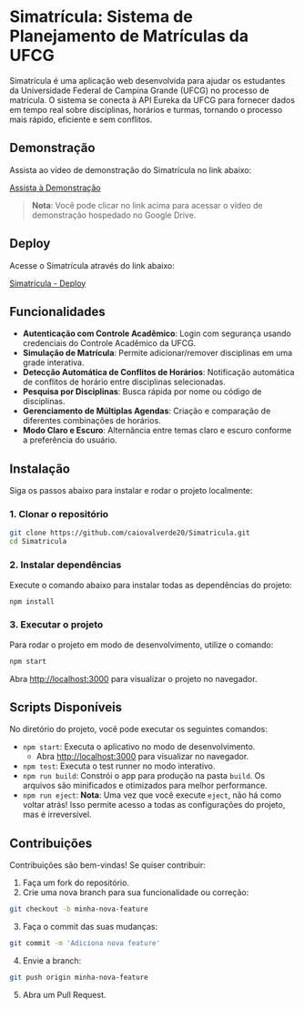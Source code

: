 
# Simatrícula: Sistema de Planejamento de Matrículas da UFCG

Simatrícula é uma aplicação web desenvolvida para ajudar os estudantes da Universidade Federal de Campina Grande (UFCG) no processo de matrícula. O sistema se conecta à API Eureka da UFCG para fornecer dados em tempo real sobre disciplinas, horários e turmas, tornando o processo mais rápido, eficiente e sem conflitos.

## Demonstração

Assista ao vídeo de demonstração do Simatrícula no link abaixo:

[Assista à Demonstração](https://drive.google.com/file/d/1h15h72dnNq3c15kYy1pyCR_2Kgss8465/view?usp=sharing)

> **Nota**: Você pode clicar no link acima para acessar o vídeo de demonstração hospedado no Google Drive.

## Deploy

Acesse o Simatrícula através do link abaixo:

[Simatrícula - Deploy](https://simatricula.vercel.app/)

## Funcionalidades

- **Autenticação com Controle Acadêmico**: Login com segurança usando credenciais do Controle Acadêmico da UFCG.
- **Simulação de Matrícula**: Permite adicionar/remover disciplinas em uma grade interativa.
- **Detecção Automática de Conflitos de Horários**: Notificação automática de conflitos de horário entre disciplinas selecionadas.
- **Pesquisa por Disciplinas**: Busca rápida por nome ou código de disciplinas.
- **Gerenciamento de Múltiplas Agendas**: Criação e comparação de diferentes combinações de horários.
- **Modo Claro e Escuro**: Alternância entre temas claro e escuro conforme a preferência do usuário.

## Instalação

Siga os passos abaixo para instalar e rodar o projeto localmente:

### 1. Clonar o repositório

```bash
git clone https://github.com/caiovalverde20/Simatricula.git
cd Simatricula
```

### 2. Instalar dependências

Execute o comando abaixo para instalar todas as dependências do projeto:

```bash
npm install
```

### 3. Executar o projeto

Para rodar o projeto em modo de desenvolvimento, utilize o comando:

```bash
npm start
```

Abra [http://localhost:3000](http://localhost:3000) para visualizar o projeto no navegador.

## Scripts Disponíveis

No diretório do projeto, você pode executar os seguintes comandos:

- `npm start`: Executa o aplicativo no modo de desenvolvimento.
  - Abra [http://localhost:3000](http://localhost:3000) para visualizar no navegador.
- `npm test`: Executa o test runner no modo interativo.
- `npm run build`: Constrói o app para produção na pasta `build`. Os arquivos são minificados e otimizados para melhor performance.
- `npm run eject`: **Nota**: Uma vez que você execute `eject`, não há como voltar atrás! Isso permite acesso a todas as configurações do projeto, mas é irreversível.

## Contribuições

Contribuições são bem-vindas! Se quiser contribuir:

1. Faça um fork do repositório.
2. Crie uma nova branch para sua funcionalidade ou correção:

```bash
git checkout -b minha-nova-feature
```

3. Faça o commit das suas mudanças:

```bash
git commit -m 'Adiciona nova feature'
```

4. Envie a branch:

```bash
git push origin minha-nova-feature
```

5. Abra um Pull Request.
